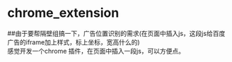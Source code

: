 # chrome_extension
##由于要帮隔壁组搞一下，广告位置识别的需求(在页面中插入js，这段js给百度广告的iframe加上样式，标上坐标，宽高什么的)<br/>
感觉开发一个chrome 插件，在页面中插入一段js，可以方便点。
